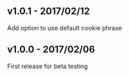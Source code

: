 ## v1.0.1 - 2017/02/12
Add option to use default cookie phrase

## v1.0.0 - 2017/02/06
First release for beta testing
